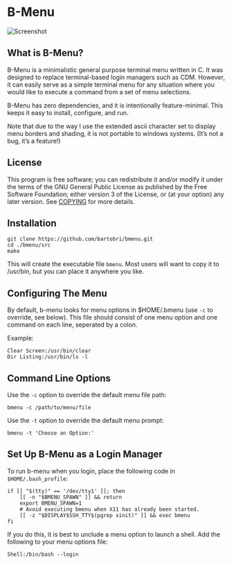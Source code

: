 B-Menu
======

![Screenshot](http://i.imgur.com/QV5Ra8V.png)

What is B-Menu?
---------------

B-Menu is a minimalistic general purpose terminal menu written in C. It was designed to replace
terminal-based login managers such as CDM. However, it can easily serve as a simple terminal menu for
any situation where you would like to execute a command from a set of menu selections.

B-Menu has zero dependencies, and it is intentionally feature-minimal. This keeps it easy to install, 
configure, and run. 

Note that due to the way I use the extended ascii character set to display menu borders and shading,
it is not portable to windows systems. (It’s not a bug, it’s a feature!)

License
-------

This program is free software; you can redistribute it and/or modify it under the terms of the GNU 
General Public License as published by the Free Software Foundation; either version 3 of the License,
or (at your option) any later version.  See [COPYING](COPYING) for more details.

Installation
------------
```
git clone https://github.com/bartobri/bmenu.git
cd ./bmenu/src
make
```

This will create the executable file `bmenu`. Most users will want to copy it to /usr/bin, but you can
place it anywhere you like.

Configuring The Menu
--------------------

By default, b-menu looks for menu options in $HOME/.bmenu (use `-c` to override,  see below). This file
should consist of one menu option and one command on each line, seperated by a colon.

Example:

```
Clear Screen:/usr/bin/clear
Dir Listing:/usr/bin/ls -l
```

Command Line Options
--------------------

Use the `-c` option to override the default menu file path:
```
bmenu -c /path/to/menu/file
```

Use the `-t` option to override the default menu prompt:
```
bmenu -t 'Choose an Option:'
```

Set Up B-Menu as a Login Manager
--------------------------------

To run b-menu when you login, place the following code in `$HOME/.bash_profile`:

```
if [[ "$(tty)" == '/dev/tty1' ]]; then                                                                        
    [[ -n "$BMENU_SPAWN" ]] && return                                                                         
    export BMENU_SPAWN=1                                                                                      
    # Avoid executing bmenu when X11 has already been started.                                                
    [[ -z "$DISPLAY$SSH_TTY$(pgrep xinit)" ]] && exec bmenu                                                   
fi
```

If you do this, it is best to unclude a menu option to launch a shell. Add the following to your menu
options file:

```
Shell:/bin/bash --login
```
